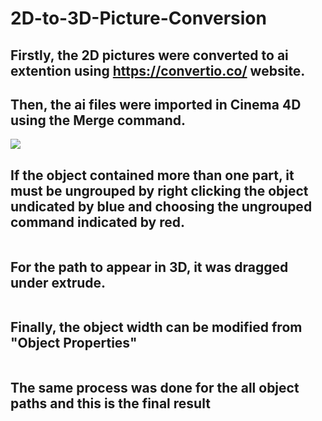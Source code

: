 # 2D-to-3D-Picture-Conversion

## Firstly, the 2D pictures were converted to ai extention using https://convertio.co/ website.


## Then, the ai files were imported in Cinema 4D using the Merge command.
![](Steps%20Pictues/1.%20Merge%20Command.jpg)


## If the object contained more than one part, it must be ungrouped by right clicking the object undicated by blue and choosing the ungrouped command indicated by red.
![]()

## For the path to appear in 3D, it was dragged under extrude.
![]()

## Finally, the object width can be modified from "Object Properties"
![]()


## The same process was done for the all object paths and this is the final result
![]()

